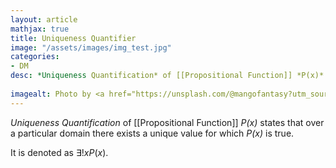 ```yaml
---
layout: article
mathjax: true
title: Uniqueness Quantifier
image: "/assets/images/img_test.jpg"
categories:
- DM
desc: *Uniqueness Quantification* of [[Propositional Function]] *P(x)* states that over a particular domain there exists a unique value for which *P(x)* is true.
 
imagealt: Photo by <a href="https://unsplash.com/@mangofantasy?utm_source=unsplash&utm_medium=referral&utm_content=creditCopyText">Tim Johnson</a> on <a href="https://unsplash.com/s/photos/logic?utm_source=unsplash&utm_medium=referral&utm_content=creditCopyText">Unsplash</a>
---
```

*Uniqueness Quantification* of [[Propositional Function]] *P(x)* states that over a particular domain there exists a unique value for which *P(x)* is true.

It is denoted as $\exists !xP(x)$.